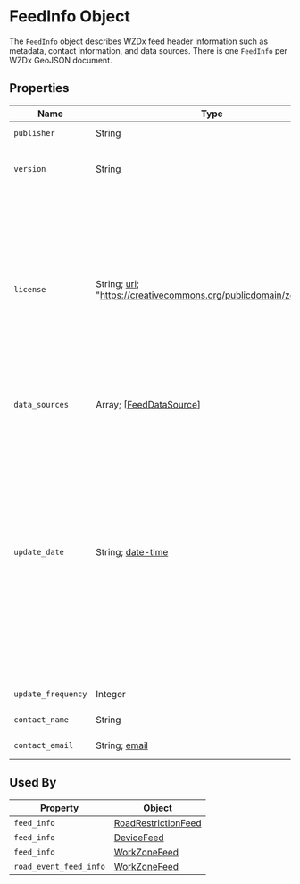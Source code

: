 # FeedInfo Object
The `FeedInfo` object describes WZDx feed header information such as metadata, contact information, and data sources. There is one `FeedInfo` per WZDx GeoJSON document.

## Properties
Name | Type | Description | Conformance | Notes
--- | --- | --- | --- | ---
`publisher` | String | The organization responsible for publishing the feed. | Required | Example: `State DOT`
`version` | String | The WZDx specification version used to create the data feed in `major.minor` format. Note this mandates that all data in a WZDx feed complies to a single version of WZDx. | Required | Examples: `1.1`, `2.0`
`license` | String; [uri](https://tools.ietf.org/html/draft-handrews-json-schema-validation-01#section-7.3.5); "https://creativecommons.org/publicdomain/zero/1.0/" | The URL of the license that applies to the data in the WZDx feed. This *must* be the string "https://creativecommons.org/publicdomain/zero/1.0/". | Optional | Data in all public WZDx feeds must be licensed under the [Creative Commons - Public Domian License (CC0)](https://creativecommons.org/share-your-work/public-domain/cc0/) which permits consumers to freely publish the enclosed information. This property is currently optional but *will be required in a future release*. 
`data_sources` | Array; \[[FeedDataSource](/spec-content/objects/FeedDataSource.md)\] | A list of specific data sources for the road event data in the feed. | Required | Length of array must be at least one.
`update_date` |	String; [date-time](https://tools.ietf.org/html/draft-handrews-json-schema-validation-01#section-7.3.1) | The UTC date and time when the GeoJSON file (representing the instance of the feed) was generated. | Required | The recency of the value of this property depends on if the feed producer is generating a new feed GeoJSON file for each request or generating the file in advance and making it available for download (WZDx does not mandate a particular distribution method). Note all date-time formats shall follow [RFC 3339 Section 5.6](https://tools.ietf.org/html/rfc3339#section-5.6). Example: `2016-11-03T19:37:00Z`
`update_frequency` | Integer | The frequency in seconds at which the data feed is updated. | Optional | Example: `60`
`contact_name` | String | The name of the individual or group responsible for the data feed. | Optional | Example: `Jo Help`
`contact_email` | String; [email](https://tools.ietf.org/html/draft-handrews-json-schema-validation-01#section-7.3.2) | The email address of the individual or group responsible for the data feed. | Optional | Example: `abc@testcity1.gov`

## Used By
Property | Object
--- | --- 
`feed_info` | [RoadRestrictionFeed](/spec-content/objects/RoadRestrictionFeed.md)
`feed_info` | [DeviceFeed](/spec-content/objects/DeviceFeed.md)
`feed_info` | [WorkZoneFeed](/spec-content/objects/WorkZoneFeed.md)
`road_event_feed_info` | [WorkZoneFeed](/spec-content/objects/WorkZoneFeed.md)

